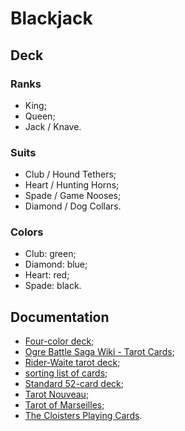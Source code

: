 # Blackjack

## Deck

### Ranks
- King;
- Queen;
- Jack / Knave.

### Suits
- Club / Hound Tethers;
- Heart / Hunting Horns;
- Spade / Game Nooses;
- Diamond / Dog Collars.

### Colors
- Club: green;
- Diamond: blue;
- Heart: red;
- Spade: black.

## Documentation
- [Four-color deck](https://en.wikipedia.org/wiki/Four-color_deck);
- [Ogre Battle Saga Wiki - Tarot Cards](https://ogrebattlesaga.fandom.com/wiki/Tarot_Cards);
- [Rider-Waite tarot deck](https://en.wikipedia.org/wiki/Rider-Waite_tarot_deck);
- [sorting list of cards](https://stackoverflow.com/questions/37179737/sorting-list-of-cards);
- [Standard 52-card deck](https://en.wikipedia.org/wiki/Standard_52-card_deck);
- [Tarot Nouveau](https://en.wikipedia.org/wiki/Tarot_Nouveau);
- [Tarot of Marseilles](https://en.wikipedia.org/wiki/Tarot_of_Marseilles);
- [The Cloisters Playing Cards](https://www.metmuseum.org/art/collection/search/475513).
